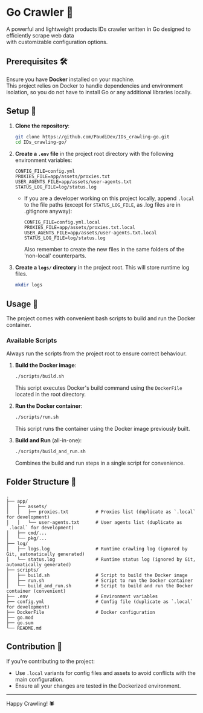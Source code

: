 # Go Crawler 🚀

A powerful and lightweight products IDs crawler written in Go designed to efficiently scrape web data\
with customizable configuration options.

## Prerequisites 🛠️

Ensure you have **Docker** installed on your machine.\
This project relies on Docker to handle dependencies and environment isolation, so you do not have to install Go or any additional libraries locally.

## Setup 🐳

1. **Clone the repository**:
   ```bash
   git clone https://github.com/PaudiDev/IDs_crawling-go.git
   cd IDs_crawling-go/
   ```

2. **Create a `.env` file** in the project root directory with the following environment variables:
   ```env
   CONFIG_FILE=config.yml
   PROXIES_FILE=app/assets/proxies.txt
   USER_AGENTS_FILE=app/assets/user-agents.txt
   STATUS_LOG_FILE=log/status.log
   ```

   - If you are a developer working on this project locally, append `.local` to the file paths (except for `STATUS_LOG_FILE`, as .log files are in .gitignore anyway):

     ```env
     CONFIG_FILE=config.yml.local
     PROXIES_FILE=app/assets/proxies.txt.local
     USER_AGENTS_FILE=app/assets/user-agents.txt.local
     STATUS_LOG_FILE=log/status.log
     ```
    
     Also remember to create the new files in the same folders of the 'non-local' counterparts.

3. **Create a `logs/` directory** in the project root. This will store runtime log files.
   ```bash
   mkdir logs
   ```

## Usage 🏃

The project comes with convenient bash scripts to build and run the Docker container. 

### Available Scripts

Always run the scripts from the project root to ensure correct behaviour.

1. **Build the Docker image**:
   ```bash
   ./scripts/build.sh
   ```
   This script executes Docker's build command using the `DockerFile` located in the root directory.

2. **Run the Docker container**:
   ```bash
   ./scripts/run.sh
   ```
   This script runs the container using the Docker image previously built.

3. **Build and Run** (all-in-one):
   ```bash
   ./scripts/build_and_run.sh
   ```
   Combines the build and run steps in a single script for convenience.

## Folder Structure 📂

```plaintext
.
├── app/
│   ├── assets/
│   │   ├── proxies.txt          # Proxies list (duplicate as `.local` for development)
│   │   └── user-agents.txt      # User agents list (duplicate as `.local` for development)
│   ├── cmd/...
│   └── pkg/...
├── log/
│   ├── logs.log                 # Runtime crawling log (ignored by Git, automatically generated)
│   └── status.log               # Runtime status log (ignored by Git, automatically generated)
├── scripts/
│   ├── build.sh                 # Script to build the Docker image
│   ├── run.sh                   # Script to run the Docker container
│   └── build_and_run.sh         # Script to build and run the Docker container (convenient)
├── .env                         # Environment variables
├── config.yml                   # Config file (duplicate as `.local` for development)
├── DockerFile                   # Docker configuration
├── go.mod
├── go.sum
└── README.md
```

## Contribution 🤝

If you're contributing to the project:
- Use `.local` variants for config files and assets to avoid conflicts with the main configuration.
- Ensure all your changes are tested in the Dockerized environment.

---

Happy Crawling! 🕷️